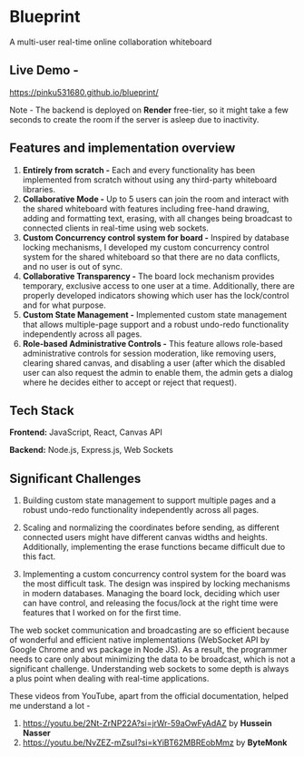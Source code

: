 # Blueprint

A multi-user real-time online collaboration whiteboard

## Live Demo -
https://pinku531680.github.io/blueprint/

Note - The backend is deployed on **Render** free-tier, so it might take a few seconds to create the room if the server is asleep due to inactivity.

## Features and implementation overview

1) **Entirely from scratch -**  Each and every functionality has been implemented from scratch without using any third-party whiteboard libraries.
2) **Collaborative Mode -** Up to 5 users can join the room and interact with the shared whiteboard with features including free-hand drawing,
   adding and formatting text, erasing, with all changes being broadcast to connected clients in real-time using web sockets.
3) **Custom Concurrency control system for board -** Inspired by database locking mechanisms, I developed my custom concurrency control system for
   the shared whiteboard so that there are no data conflicts, and no user is out of sync.
4) **Collaborative Transparency -** The board lock mechanism provides temporary, exclusive access to one user at a time. Additionally, there are properly developed indicators
   showing which user has the lock/control and for what purpose.
5) **Custom State Management -** Implemented custom state management that allows multiple-page support and a robust undo-redo functionality independently across all pages.
6) **Role-based Administrative Controls -** This feature allows role-based administrative controls for session moderation, like removing users, clearing shared canvas, and
   disabling a user (after which the disabled user can also request the admin to enable them, the admin gets a dialog where he decides either to accept or reject that request).


## Tech Stack

**Frontend:** JavaScript, React, Canvas API

**Backend:** Node.js, Express.js, Web Sockets 

## Significant Challenges

1) Building custom state management to support multiple pages and a robust undo-redo functionality independently across all pages.
   
2) Scaling and normalizing the coordinates before sending, as different connected users might have different canvas widths and heights. Additionally, implementing the erase functions
   became difficult due to this fact.
   
3) Implementing a custom concurrency control system for the board was the most difficult task. The design was inspired by locking mechanisms in modern databases.
   Managing the board lock, deciding which user can have control, and releasing the focus/lock at the right time were features that I worked on for the first time.


The web socket communication and broadcasting are so efficient because of wonderful and efficient native implementations (WebSocket API by Google Chrome and ws package in Node JS). 
As a result, the programmer needs to care only about minimizing the data to be broadcast, which is not a significant challenge. Understanding web sockets to some depth is always a plus point when dealing with real-time applications.

These videos from YouTube, apart from the official documentation, helped me understand a lot -
1) https://youtu.be/2Nt-ZrNP22A?si=jrWr-59aOwFyAdAZ by **Hussein Nasser**
2) https://youtu.be/NvZEZ-mZsuI?si=kYiBT62MBREobMmz by **ByteMonk**




